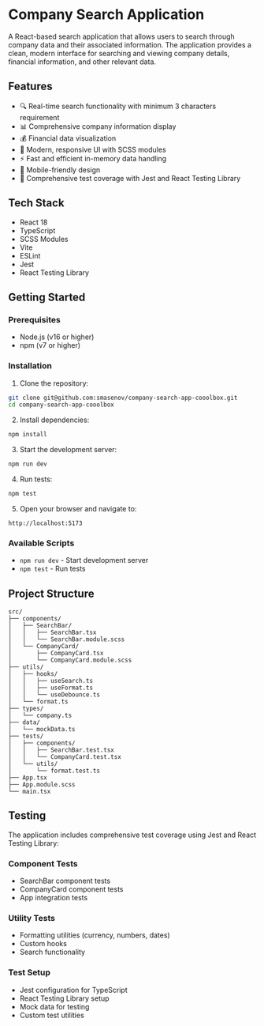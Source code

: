 # Company Search Application

A React-based search application that allows users to search through company data and their associated information. The application provides a clean, modern interface for searching and viewing company details, financial information, and other relevant data.

## Features

- 🔍 Real-time search functionality with minimum 3 characters requirement
- 📊 Comprehensive company information display
- 💰 Financial data visualization
- 🎨 Modern, responsive UI with SCSS modules
- ⚡ Fast and efficient in-memory data handling
- 📱 Mobile-friendly design
- 🧪 Comprehensive test coverage with Jest and React Testing Library


## Tech Stack

- React 18
- TypeScript
- SCSS Modules
- Vite
- ESLint
- Jest
- React Testing Library

## Getting Started

### Prerequisites

- Node.js (v16 or higher)
- npm (v7 or higher)

### Installation

1. Clone the repository:
```bash
git clone git@github.com:smasenov/company-search-app-cooolbox.git
cd company-search-app-cooolbox
```

2. Install dependencies:
```bash
npm install
```

3. Start the development server:
```bash
npm run dev
```

4. Run tests:
```bash
npm test
```

5. Open your browser and navigate to:
```
http://localhost:5173
```

### Available Scripts

- `npm run dev` - Start development server
- `npm test` - Run tests

## Project Structure

```
src/
├── components/
│   ├── SearchBar/
│   │   ├── SearchBar.tsx
│   │   └── SearchBar.module.scss
│   └── CompanyCard/
│       ├── CompanyCard.tsx
│       └── CompanyCard.module.scss
├── utils/
│   ├── hooks/
│   │   ├── useSearch.ts
│   │   ├── useFormat.ts
│   │   └── useDebounce.ts
│   └── format.ts
├── types/
│   └── company.ts
├── data/
│   └── mockData.ts
├── tests/
│   ├── components/
│   │   ├── SearchBar.test.tsx
│   │   └── CompanyCard.test.tsx
│   └── utils/
│       └── format.test.ts
├── App.tsx
├── App.module.scss
└── main.tsx
```

## Testing

The application includes comprehensive test coverage using Jest and React Testing Library:

### Component Tests
- SearchBar component tests
- CompanyCard component tests
- App integration tests

### Utility Tests
- Formatting utilities (currency, numbers, dates)
- Custom hooks
- Search functionality

### Test Setup
- Jest configuration for TypeScript
- React Testing Library setup
- Mock data for testing
- Custom test utilities
